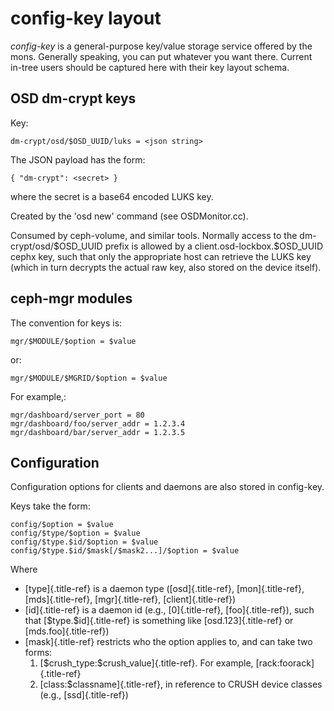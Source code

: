 # config-key layout

*config-key* is a general-purpose key/value storage service offered by
the mons. Generally speaking, you can put whatever you want there.
Current in-tree users should be captured here with their key layout
schema.

## OSD dm-crypt keys

Key:

    dm-crypt/osd/$OSD_UUID/luks = <json string>

The JSON payload has the form:

    { "dm-crypt": <secret> }

where the secret is a base64 encoded LUKS key.

Created by the \'osd new\' command (see OSDMonitor.cc).

Consumed by ceph-volume, and similar tools. Normally access to the
dm-crypt/osd/\$OSD_UUID prefix is allowed by a
client.osd-lockbox.\$OSD_UUID cephx key, such that only the appropriate
host can retrieve the LUKS key (which in turn decrypts the actual raw
key, also stored on the device itself).

## ceph-mgr modules

The convention for keys is:

    mgr/$MODULE/$option = $value

or:

    mgr/$MODULE/$MGRID/$option = $value

For example,:

    mgr/dashboard/server_port = 80
    mgr/dashboard/foo/server_addr = 1.2.3.4
    mgr/dashboard/bar/server_addr = 1.2.3.5

## Configuration

Configuration options for clients and daemons are also stored in
config-key.

Keys take the form:

    config/$option = $value
    config/$type/$option = $value
    config/$type.$id/$option = $value
    config/$type.$id/$mask[/$mask2...]/$option = $value

Where

-   [type]{.title-ref} is a daemon type ([osd]{.title-ref},
    [mon]{.title-ref}, [mds]{.title-ref}, [mgr]{.title-ref},
    [client]{.title-ref})
-   [id]{.title-ref} is a daemon id (e.g., [0]{.title-ref},
    [foo]{.title-ref}), such that [\$type.\$id]{.title-ref} is something
    like [osd.123]{.title-ref} or [mds.foo]{.title-ref})
-   [mask]{.title-ref} restricts who the option applies to, and can take
    two forms:
    1.  [\$crush_type:\$crush_value]{.title-ref}. For example,
        [rack:foorack]{.title-ref}
    2.  [class:\$classname]{.title-ref}, in reference to CRUSH device
        classes (e.g., [ssd]{.title-ref})
